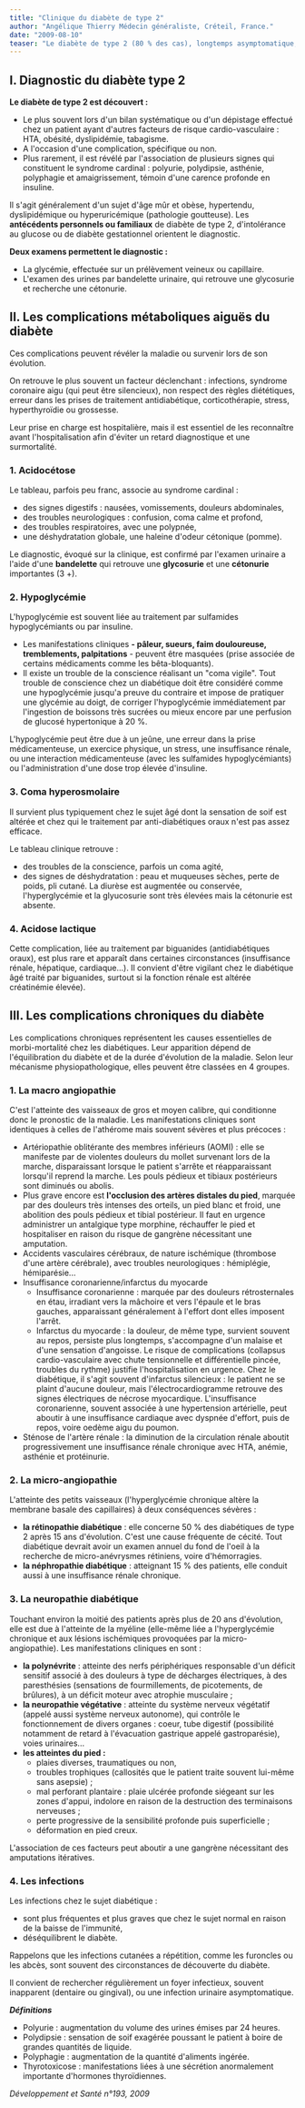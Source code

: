 ```yaml
---
title: "Clinique du diabète de type 2"
author: "Angélique Thierry Médecin généraliste, Créteil, France."
date: "2009-08-10"
teaser: "Le diabète de type 2 (80 % des cas), longtemps asymptomatique, est le plus souvent découvert vers l'âge de 50 ans. La présence de complications dégénératives est donc fréquente au moment du diagnostic. Dans la grande majorité des cas, il est lié a une obésité et associé a une hypertension artérielle, a une hyperlipidémie, et a une hyperuricémie, On parle alors de syndrome métabolique qui regroupe les principaux facteurs de risques cardio-vasculaires."
---
```


## I. Diagnostic du diabète type 2

**Le diabète de type 2 est découvert :**

*   Le plus souvent lors d'un bilan systématique ou d'un dépistage effectué chez un patient ayant d'autres facteurs de risque cardio-vasculaire : HTA, obésité, dyslipidémie, tabagisme.
*   A l'occasion d'une complication, spécifique ou non.
*   Plus rarement, il est révélé par l'association de plusieurs signes qui constituent le syndrome cardinal : polyurie, polydipsie, asthénie, polyphagie et amaigrissement, témoin d'une carence profonde en insuline.

Il s'agit généralement d'un sujet d'âge mûr et obèse, hypertendu, dyslipidémique ou hyperuricémique (pathologie goutteuse). Les **antécédents personnels ou familiaux** de diabète de type 2, d'intolérance au glucose ou de diabète gestationnel orientent le diagnostic.

**Deux examens permettent le diagnostic :**

*   La glycémie, effectuée sur un prélèvement veineux ou capillaire.
*   L'examen des urines par bandelette urinaire, qui retrouve une glycosurie et recherche une cétonurie.

## II. Les complications métaboliques aiguës du diabète

Ces complications peuvent révéler la maladie ou survenir lors de son évolution.

On retrouve le plus souvent un facteur déclenchant : infections, syndrome coronaire aigu (qui peut être silencieux), non respect des règles diététiques, erreur dans les prises de traitement antidiabétique, corticothérapie, stress, hyperthyroïdie ou grossesse.

Leur prise en charge est hospitalière, mais il est essentiel de les reconnaître avant l'hospitalisation afin d'éviter un retard diagnostique et une surmortalité.

### 1. Acidocétose

Le tableau, parfois peu franc, associe au syndrome cardinal :

*   des signes digestifs : nausées, vomissements, douleurs abdominales,
*   des troubles neurologiques : confusion, coma calme et profond,
*   des troubles respiratoires, avec une polypnée,
*   une déshydratation globale, une haleine d'odeur cétonique (pomme).

Le diagnostic, évoqué sur la clinique, est confirmé par l'examen urinaire a l'aide d'une **bandelette** qui retrouve une **glycosurie** et une **cétonurie** importantes (3 +).

### 2. Hypoglycémie

L'hypoglycémie est souvent liée au traitement par sulfamides hypoglycémiants ou par insuline.

*   Les manifestations cliniques **- pâleur, sueurs, faim douloureuse, tremblements, palpitations** - peuvent être masquées (prise associée de certains médicaments comme les bêta-bloquants).
*   Il existe un trouble de la conscience réalisant un "coma vigile". Tout trouble de conscience chez un diabétique doit être considéré comme une hypoglycémie jusqu'a preuve du contraire et impose de pratiquer une glycémie au doigt, de corriger l'hypoglycémie immédiatement par l'ingestion de boissons très sucrées ou mieux encore par une perfusion de glucosé hypertonique à 20 %.

L'hypoglycémie peut être due à un jeûne, une erreur dans la prise médicamenteuse, un exercice physique, un stress, une insuffisance rénale, ou une interaction médicamenteuse (avec les sulfamides hypoglycémiants) ou l'administration d'une dose trop élevée d'insuline.

### 3. Coma hyperosmolaire

Il survient plus typiquement chez le sujet âgé dont la sensation de soif est altérée et chez qui le traitement par anti-diabétiques oraux n'est pas assez efficace.

Le tableau clinique retrouve :

*   des troubles de la conscience, parfois un coma agité,
*   des signes de déshydratation : peau et muqueuses sèches, perte de poids, pli cutané. La diurèse est augmentée ou conservée, l'hyperglycémie et la glyucosurie sont très élevées mais la cétonurie est absente.

### 4. Acidose lactique

Cette complication, liée au traitement par biguanides (antidiabétiques oraux), est plus rare et apparaît dans certaines circonstances (insuffisance rénale, hépatique, cardiaque...). Il convient d'être vigilant chez le diabétique âgé traité par biguanides, surtout si la fonction rénale est altérée créatinémie élevée).

## III. Les complications chroniques du diabète

Les complications chroniques représentent les causes essentielles de morbi-mortalité chez les diabétiques. Leur apparition dépend de l'équilibration du diabète et de la durée d'évolution de la maladie. Selon leur mécanisme physiopathologique, elles peuvent être classées en 4 groupes.

### 1. La macro angiopathie

C'est l'atteinte des vaisseaux de gros et moyen calibre, qui conditionne donc le pronostic de la maladie. Les manifestations cliniques sont identiques à celles de l'athérome mais souvent sévères et plus précoces :

*   Artériopathie oblitérante des membres inférieurs (AOMI) : elle se manifeste par de violentes douleurs du mollet survenant lors de la marche, disparaissant lorsque le patient s'arrête et réapparaissant lorsqu'il reprend la marche. Les pouls pédieux et tibiaux postérieurs sont diminués ou abolis.
*   Plus grave encore est **l'occlusion des artères distales du pied**, marquée par des douleurs très intenses des orteils, un pied blanc et froid, une abolition des pouls pédieux et tibial postérieur. Il faut en urgence administrer un antalgique type morphine, réchauffer le pied et hospitaliser en raison du risque de gangrène nécessitant une amputation.
*   Accidents vasculaires cérébraux, de nature ischémique (thrombose d'une artère cérébrale), avec troubles neurologiques : hémiplégie, hémiparésie...
*   Insuffisance coronarienne/infarctus du myocarde
    *   Insuffisance coronarienne : marquée par des douleurs rétrosternales en étau, irradiant vers la mâchoire et vers l'épaule et le bras gauches, apparaissant généralement à l'effort dont elles imposent l'arrêt.
    *   Infarctus du myocarde : la douleur, de même type, survient souvent au repos, persiste plus longtemps, s'accompagne d'un malaise et d'une sensation d'angoisse. Le risque de complications (collapsus cardio-vasculaire avec chute tensionnelle et différentielle pincée, troubles du rythme) justifie l'hospitalisation en urgence. Chez le diabétique, il s'agit souvent d'infarctus silencieux : le patient ne se plaint d'aucune douleur, mais l'électrocardiogramme retrouve des signes électriques de nécrose myocardique. L'insuffisance coronarienne, souvent associée à une hypertension artérielle, peut aboutir à une insuffisance cardiaque avec dyspnée d'effort, puis de repos, voire oedème aigu du poumon.
*   Sténose de l'artère rénale : la diminution de la circulation rénale aboutit progressivement une insuffisance rénale chronique avec HTA, anémie, asthénie et protéinurie.

### 2. La micro-angiopathie

L'atteinte des petits vaisseaux (l'hyperglycémie chronique altère la membrane basale des capillaires) à deux conséquences sévères :

*   **la rétinopathie diabétique** : elle concerne 50 % des diabétiques de type 2 après 15 ans d'évolution. C'est une cause fréquente de cécité. Tout diabétique devrait avoir un examen annuel du fond de l'oeil à la recherche de micro-anévrysmes rétiniens, voire d'hémorragies.
*   **la néphropathie diabétique** : atteignant 15 % des patients, elle conduit aussi à une insuffisance rénale chronique.

### 3. La neuropathie diabétique

Touchant environ la moitié des patients après plus de 20 ans d'évolution, elle est due à l'atteinte de la myéline (elle-même liée a l'hyperglycémie chronique et aux lésions ischémiques provoquées par la micro-angiopathie). Les manifestations cliniques en sont :

*   **la polynévrite** : atteinte des nerfs périphériques responsable d'un déficit sensitif associé à des douleurs à type de décharges électriques, à des paresthésies (sensations de fourmillements, de picotements, de brûlures), à un déficit moteur avec atrophie musculaire ;
*   **la neuropathie végétative** : atteinte du système nerveux végétatif (appelé aussi système nerveux autonome), qui contrôle le fonctionnement de divers organes : coeur, tube digestif (possibilité notamment de retard à l'évacuation gastrique appelé gastroparésie), voies urinaires...
*   **les atteintes du pied :**
    *   plaies diverses, traumatiques ou non,
    *   troubles trophiques (callosités que le patient traite souvent lui-même sans asepsie) ;
    *   mal perforant plantaire : plaie ulcérée profonde siégeant sur les zones d'appui, indolore en raison de la destruction des terminaisons nerveuses ;
    *   perte progressive de la sensibilité profonde puis superficielle ;
    *   déformation en pied creux.

L'association de ces facteurs peut aboutir a une gangrène nécessitant des amputations itératives.

### 4. Les infections

Les infections chez le sujet diabétique :

*   sont plus fréquentes et plus graves que chez le sujet normal en raison de la baisse de l'immunité,
*   déséquilibrent le diabète.

Rappelons que les infections cutanées a répétition, comme les furoncles ou les abcès, sont souvent des circonstances de découverte du diabète.

Il convient de rechercher régulièrement un foyer infectieux, souvent inapparent (dentaire ou gingival), ou une infection urinaire asymptomatique.

_**Définitions**_

*   Polyurie : augmentation du volume des urines émises par 24 heures.
*   Polydipsie : sensation de soif exagérée poussant le patient à boire de grandes quantités de liquide.
*   Polyphagie : augmentation de la quantité d'aliments ingérée.
*   Thyrotoxicose : manifestations liées à une sécrétion anormalement importante d'hormones thyroïdiennes.

_Développement et Santé n°193, 2009_
